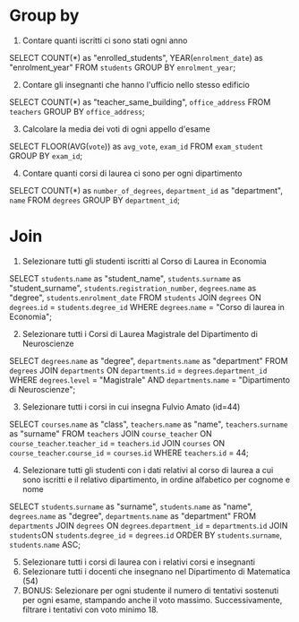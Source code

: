 # Group by

1. Contare quanti iscritti ci sono stati ogni anno

SELECT COUNT(*) as "enrolled_students", YEAR(`enrolment_date`) as "enrolment_year"
FROM `students`
GROUP BY `enrolment_year`;

2. Contare gli insegnanti che hanno l'ufficio nello stesso edificio

SELECT COUNT(*) as "teacher_same_building", `office_address`
FROM `teachers`
GROUP BY `office_address`;

3. Calcolare la media dei voti di ogni appello d'esame

SELECT FLOOR(AVG(`vote`)) as `avg_vote`, `exam_id`
FROM `exam_student`
GROUP BY `exam_id`;

4. Contare quanti corsi di laurea ci sono per ogni dipartimento

SELECT COUNT(*) as `number_of_degrees`, `department_id` as "department", `name`
FROM `degrees`
GROUP BY `department_id`;

# Join

1. Selezionare tutti gli studenti iscritti al Corso di Laurea in Economia

SELECT `students`.`name` as "student_name", `students`.`surname` as "student_surname", `students`.`registration_number`, `degrees`.`name` as "degree", `students`.`enrolment_date`
FROM `students`
JOIN `degrees` ON `degrees`.`id` = `students`.`degree_id`
WHERE `degrees`.`name` = "Corso di laurea in Economia";

2. Selezionare tutti i Corsi di Laurea Magistrale del Dipartimento di
Neuroscienze

SELECT `degrees`.`name` as "degree", `departments`.`name` as "department"
FROM `degrees`
JOIN `departments` ON `departments`.`id` = `degrees`.`department_id`
WHERE `degrees`.`level` = "Magistrale" AND `departments`.`name` = "Dipartimento di Neuroscienze";

3. Selezionare tutti i corsi in cui insegna Fulvio Amato (id=44)

SELECT `courses`.`name` as "class", `teachers`.`name` as "name", `teachers`.`surname` as "surname"
FROM `teachers`
JOIN `course_teacher` ON `course_teacher`.`teacher_id` = `teachers`.`id`
JOIN `courses` ON `course_teacher`.`course_id` = `courses`.`id`
WHERE `teachers`.`id` = 44;

4. Selezionare tutti gli studenti con i dati relativi al corso di laurea a cui
sono iscritti e il relativo dipartimento, in ordine alfabetico per cognome e
nome

SELECT `students`.`surname` as "surname", `students`.`name` as "name", `degrees`.`name` as "degree", `departments`.`name` as "department"
FROM `departments`
JOIN `degrees` ON `degrees`.`department_id` = `departments`.`id`
JOIN `students`ON `students`.`degree_id` = `degrees`.`id`
ORDER BY `students`.`surname`, `students`.`name` ASC;

5. Selezionare tutti i corsi di laurea con i relativi corsi e insegnanti
6. Selezionare tutti i docenti che insegnano nel Dipartimento di
Matematica (54)
7. BONUS: Selezionare per ogni studente il numero di tentativi sostenuti
per ogni esame, stampando anche il voto massimo. Successivamente,
filtrare i tentativi con voto minimo 18.